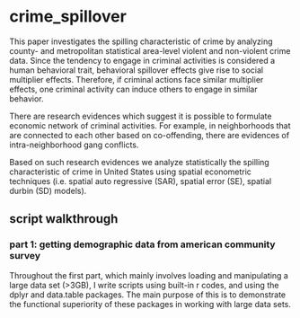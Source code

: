 # crime_spillover

This paper investigates the spilling characteristic of crime by analyzing county- and metropolitan statistical area-level violent and non-violent crime data. Since the tendency to engage in criminal activities is considered a human behavioral trait, behavioral spillover effects give rise to social multiplier effects. Therefore, if criminal actions face similar multiplier effects, one criminal activity can induce others to engage in similar behavior. 

There are research evidences which suggest it is possible to formulate economic network of criminal activities. For example, in neighborhoods that are connected to each other based on co-offending, there are evidences of intra-neighborhood gang  conflicts.

Based on such research evidences we analyze statistically the spilling characteristic of crime in United States using spatial econometric techniques (i.e. spatial auto regressive (SAR), spatial error
(SE), spatial durbin (SD) models).

## script walkthrough
### part 1: getting demographic data from american community survey

Throughout the first part, which mainly involves loading and manipulating a large data set (>3GB), I write scripts using built-in r codes, and using the dplyr and data.table packages. The main purpose of this is to demonstrate the functional superiority of these packages in working with large data sets. 